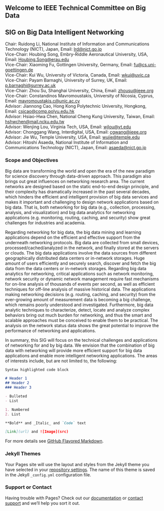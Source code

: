## Welcome to IEEE Technical Committee on Big Data
## SIG on Big Data Intelligent Networking
Chair: Ruidong Li, National Institute of Information and Communications Technology (NICT), Japan, Email: lrd@nict.go.jp \
Vice-Chair: Houbing Song, Embry-Riddle Aeronautical University, USA, Email: Houbing.Song@erau.edu \
Vice-Chair: Xiaoming Fu, Gottingen University, Germany, Email: fu@cs.uni-goettingen.de \
Vice-Chair: Kui Wu, University of Victoria, Canada, Email: wkui@uvic.ca \
Vice-Chair: Payam Barnaghi, University of Surrey, UK, Email: p.barnaghi@surrey.ac.uk \
Vice-Chair: Zhou Su, Shanghai University, China, Email: zhousu@ieee.org \
Vice-Chair: Constandinos Mavromoustakis, University of Nicosia, Cyprus, Email: mavromoustakis.c@unic.ac.cy \
Advisor: Jiannong Cao, Hong Kong Polytechnic University, Hongkong, Email: csjcao@comp.polyu.edu.hk \
Advisor: Hsiao-Hwa Chen, National Cheng Kung University, Taiwan, Email: hshwchen@mail.ncku.edu.tw \
Advisor: Wenjing Lou, Virginia Tech, USA, Email: wjlou@vt.edu \
Advisor: Chonggang Wang, Interdigital, USA, Email: cgwang@ieee.org \
Advisor: Jie Wu, Temple University, USA, Email: wujie@temple.edu \
Advisor: Hitoshi Asaeda, National Institute of Information and Communications Technology (NICT), Japan, Email: asaeda@nict.go.jp 

### Scope and Objectives

Big data are transforming the world and open the era of the new paradigm for science discovery through data-driven approach. This paradigm also brings out great influences on networking research area. The current networks are designed based on the static end-to-end design principle, and their complexity has dramatically increased in the past several decades, which hinders the efficient and intelligent provision of big data services and makes it important and challenging to design network applications based on big data. That is, both networking for big data (e.g., collection, processing, analysis, and visualization) and big data analytics for networking applications (e.g. monitoring, routing, caching, and security) show great challenges for industries and academia.

Regarding networking for big data, the big data mining and learning applications depend on the efficient and effective support from the underneath networking protocols. Big data are collected from small devices, processed/cached/analyzed in the network, and finally stored at the servers or clouds. The big data applications involve the data sources from different geographically distributed data centers or in-network storages. Huge amount of users efficiently and securely search, discover and fetch the big data from the data centers or in-network storages. Regarding big data analytics for networking, critical applications such as network monitoring, network security or dynamic network management require fast mechanisms for on-line analysis of thousands of events per second, as well as efficient techniques for off-line analysis of massive historical data. The applications making networking decisions (e.g. routing, caching, and security) from the ever-growing amount of measurement data is becoming a big challenge, which remains poorly understood and investigated. Furthermore, big data analytic techniques to characterize, detect, locate and analyze complex behaviors bring out much burden for networking, and thus the smart and scalable approaches must be conceived to enable them to be practical. The analysis on the network status data shows the great potential to improve the performance of networking and applications.

In summary, this SIG will focus on the technical challenges and applications of networking for and by big data. We envision that the combination of big data with networking will provide more efficient support for big data applications and enable more intelligent networking applications. The areas of interests include, but are not limited to, the following:


```markdown
Syntax highlighted code block

# Header 1
## Header 2
### Header 3

- Bulleted
- List

1. Numbered
2. List

**Bold** and _Italic_ and `Code` text

[Link](url) and ![Image](src)
```

For more details see [GitHub Flavored Markdown](https://guides.github.com/features/mastering-markdown/).

### Jekyll Themes

Your Pages site will use the layout and styles from the Jekyll theme you have selected in your [repository settings](https://github.com/IEEETCBDIN/tcbdin.github.io/settings). The name of this theme is saved in the Jekyll `_config.yml` configuration file.

### Support or Contact

Having trouble with Pages? Check out our [documentation](https://help.github.com/categories/github-pages-basics/) or [contact support](https://github.com/contact) and we’ll help you sort it out.
